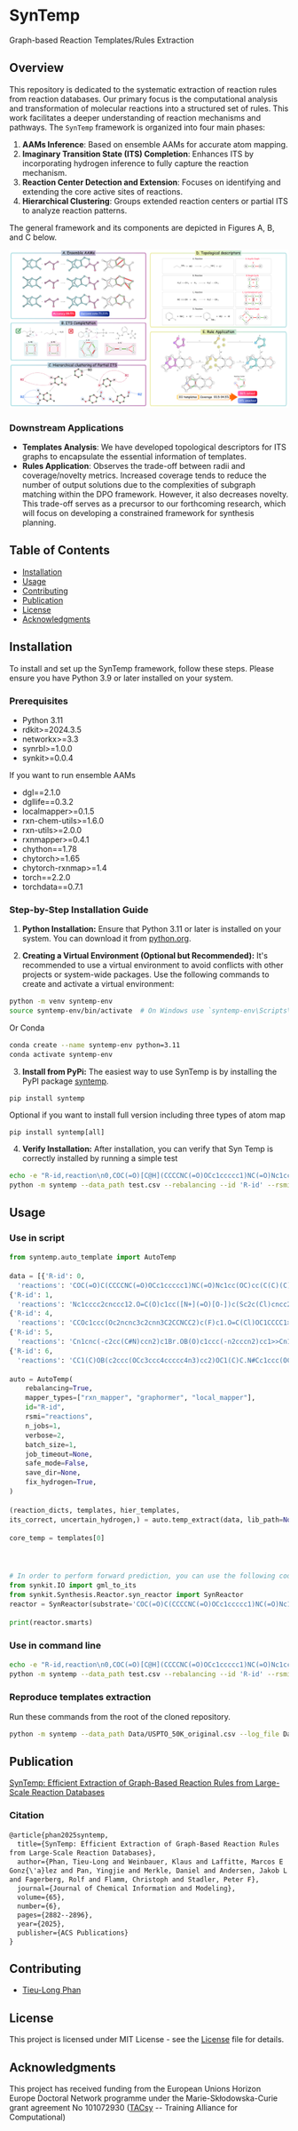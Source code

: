 # SynTemp
Graph-based Reaction Templates/Rules Extraction 

## Overview

This repository is dedicated to the systematic extraction of reaction rules from reaction databases. Our primary focus is the computational analysis and transformation of molecular reactions into a structured set of rules. This work facilitates a deeper understanding of reaction mechanisms and pathways. The `SynTemp` framework is organized into four main phases:

1. **AAMs Inference**: Based on ensemble AAMs for accurate atom mapping.
2. **Imaginary Transition State (ITS) Completion**: Enhances ITS by incorporating hydrogen inference to fully capture the reaction mechanism.
3. **Reaction Center Detection and Extension**: Focuses on identifying and extending the core active sites of reactions.
4. **Hierarchical Clustering**: Groups extended reaction centers or partial ITS to analyze reaction patterns.

The general framework and its components are depicted in Figures A, B, and C below.

![screenshot](https://github.com/TieuLongPhan/SynTemp/raw/main/Docs/Image/TOC.png)

### Downstream Applications

- **Templates Analysis**: We have developed topological descriptors for ITS graphs to encapsulate the essential information of templates.
- **Rules Application**: Observes the trade-off between radii and coverage/novelty metrics. Increased coverage tends to reduce the number of output solutions due to the complexities of subgraph matching within the DPO framework. However, it also decreases novelty. This trade-off serves as a precursor to our forthcoming research, which will focus on developing a constrained framework for synthesis planning.


## Table of Contents
- [Installation](#installation)
- [Usage](#usage)
- [Contributing](#contributing)
- [Publication](#publication)
- [License](#license)
- [Acknowledgments](#acknowledgments)


## Installation

To install and set up the SynTemp framework, follow these steps. Please ensure you have Python 3.9 or later installed on your system.

### Prerequisites

- Python 3.11
- rdkit>=2024.3.5
- networkx>=3.3
- synrbl>=1.0.0
- synkit>=0.0.4

If you want to run ensemble AAMs

- dgl==2.1.0
- dgllife==0.3.2
- localmapper>=0.1.5
- rxn-chem-utils>=1.6.0
- rxn-utils>=2.0.0
- rxnmapper>=0.4.1
- chython==1.78
- chytorch>=1.65
- chytorch-rxnmap>=1.4
- torch==2.2.0
- torchdata==0.7.1




### Step-by-Step Installation Guide

1. **Python Installation:**
  Ensure that Python 3.11 or later is installed on your system. You can download it from [python.org](https://www.python.org/downloads/).

2. **Creating a Virtual Environment (Optional but Recommended):**
  It's recommended to use a virtual environment to avoid conflicts with other projects or system-wide packages. Use the following commands to create and activate a virtual environment:

  ```bash
  python -m venv syntemp-env
  source syntemp-env/bin/activate  # On Windows use `syntemp-env\Scripts\activate`
  ```
  Or Conda

  ```bash
  conda create --name syntemp-env python=3.11
  conda activate syntemp-env
  ```

3. **Install from PyPi:**
  The easiest way to use SynTemp is by installing the PyPI package 
  [syntemp](https://pypi.org/project/syntemp/).

  ```
  pip install syntemp
  ```
  Optional if you want to install full version including three types of atom map
  ```
  pip install syntemp[all]
  ```

4. **Verify Installation:**
  After installation, you can verify that Syn Temp is correctly installed by running a simple test

  ```bash
  echo -e "R-id,reaction\n0,COC(=O)[C@H](CCCCNC(=O)OCc1ccccc1)NC(=O)Nc1cc(OC)cc(C(C)(C)C)c1O>>COC(=O)[C@H](CCCCN)NC(=O)Nc1cc(OC)cc(C(C)(C)C)c1O" > test.csv
  python -m syntemp --data_path test.csv --rebalancing --id 'R-id' --rsmi 'reaction' --rerun_aam --fix_hydrogen --log_file ./log.txt --save_dir ./
  ```

## Usage

### Use in script
  ```python
  from syntemp.auto_template import AutoTemp

  data = [{'R-id': 0,
    'reactions': 'COC(=O)C(CCCCNC(=O)OCc1ccccc1)NC(=O)Nc1cc(OC)cc(C(C)(C)C)c1O.O>>COC(=O)C(CCCCN)NC(=O)Nc1cc(OC)cc(C(C)(C)C)c1O.O=C(O)OCc1ccccc1'},
  {'R-id': 1,
    'reactions': 'Nc1cccc2cnccc12.O=C(O)c1cc([N+](=O)[O-])c(Sc2c(Cl)cncc2Cl)s1>>O.O=C(Nc1cccc2cnccc12)c1cc([N+](=O)[O-])c(Sc2c(Cl)cncc2Cl)s1'},
  {'R-id': 4,
    'reactions': 'CCOc1ccc(Oc2ncnc3c2cnn3C2CCNCC2)c(F)c1.O=C(Cl)OC1CCCC1>>CCOc1ccc(Oc2ncnc3c2cnn3C2CCN(C(=O)OC3CCCC3)CC2)c(F)c1.Cl'},
  {'R-id': 5,
    'reactions': 'Cn1cnc(-c2cc(C#N)ccn2)c1Br.OB(O)c1ccc(-n2cccn2)cc1>>Cn1cnc(-c2cc(C#N)ccn2)c1-c1ccc(-n2cccn2)cc1.OB(O)Br'},
  {'R-id': 6,
    'reactions': 'CC1(C)OB(c2ccc(OCc3ccc4ccccc4n3)cc2)OC1(C)C.N#Cc1ccc(OC2CCCCO2)c(Br)c1>>CC1(C)OB(Br)OC1(C)C.N#Cc1ccc(OC2CCCCO2)c(-c2ccc(OCc3ccc4ccccc4n3)cc2)c1'}]

  auto = AutoTemp(
      rebalancing=True,
      mapper_types=["rxn_mapper", "graphormer", "local_mapper"],
      id="R-id",
      rsmi="reactions",
      n_jobs=1,
      verbose=2,
      batch_size=1,
      job_timeout=None,
      safe_mode=False,
      save_dir=None,
      fix_hydrogen=True,
  )

  (reaction_dicts, templates, hier_templates,
  its_correct, uncertain_hydrogen,) = auto.temp_extract(data, lib_path=None)

  core_temp = templates[0]



  # In order to perform forward prediction, you can use the following code:
  from synkit.IO import gml_to_its
  from synkit.Synthesis.Reactor.syn_reactor import SynReactor
  reactor = SynReactor(substrate='COC(=O)C(CCCCNC(=O)OCc1ccccc1)NC(=O)Nc1cc(OC)cc(C(C)(C)C)c1O.O', template=gml_to_its(core_temp[0]['gml']))

  print(reactor.smarts)
  ```
  

### Use in command line
  ```bash
  echo -e "R-id,reaction\n0,COC(=O)[C@H](CCCCNC(=O)OCc1ccccc1)NC(=O)Nc1cc(OC)cc(C(C)(C)C)c1O>>COC(=O)[C@H](CCCCN)NC(=O)Nc1cc(OC)cc(C(C)(C)C)c1O" > test.csv
  python -m syntemp --data_path test.csv --rebalancing --id 'R-id' --rsmi 'reaction' --rerun_aam --fix_hydrogen --log_file ./log.txt --save_dir ./
  ```

### Reproduce templates extraction
  Run these commands from the root of the cloned repository.
  ```bash
  python -m syntemp --data_path Data/USPTO_50K_original.csv --log_file Data/Test/log.txt --save_dir Data/Test/ --rebalancing --fix_hydrogen --rerun_aam --n_jobs 3 --batch_size 1000 --rsmi reactions --id ID
  ```
    
## Publication

[SynTemp: Efficient Extraction of Graph-Based Reaction Rules from Large-Scale Reaction Databases](https://pubs.acs.org/doi/full/10.1021/acs.jcim.4c01795)


### Citation
```
@article{phan2025syntemp,
  title={SynTemp: Efficient Extraction of Graph-Based Reaction Rules from Large-Scale Reaction Databases},
  author={Phan, Tieu-Long and Weinbauer, Klaus and Laffitte, Marcos E Gonz{\'a}lez and Pan, Yingjie and Merkle, Daniel and Andersen, Jakob L and Fagerberg, Rolf and Flamm, Christoph and Stadler, Peter F},
  journal={Journal of Chemical Information and Modeling},
  volume={65},
  number={6},
  pages={2882--2896},
  year={2025},
  publisher={ACS Publications}
}
```


## Contributing
- [Tieu-Long Phan](https://tieulongphan.github.io/)


## License

This project is licensed under MIT License - see the [License](LICENSE) file for details.

## Acknowledgments

This project has received funding from the European Unions Horizon Europe Doctoral Network programme under the Marie-Skłodowska-Curie grant agreement No 101072930 ([TACsy](https://tacsy.eu/) -- Training Alliance for Computational)